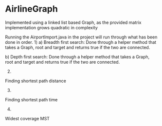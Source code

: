 # AirlineGraph
Implemented using a linked list based Graph, as the provided matrix implementation grows quadratic in complexity

Running the AirportImport.java in the project will run through what has been done in order.
1)
a) Breadth first search:
Done through a helper method that takes a Graph, root and target and returns true if the two are connected.

b) Depth first search:
Done through a helper method that takes a Graph, root and target and returns true if the two are connected.

2)
Finding shortest path distance

3)
Finding shortest path time

4)
Widest coverage MST

